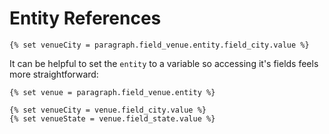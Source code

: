 # Entity References

```twig
{% set venueCity = paragraph.field_venue.entity.field_city.value %}
```

It can be helpful to set the `entity` to a variable so accessing it's fields feels more straightforward:

```twig
{% set venue = paragraph.field_venue.entity %}

{% set venueCity = venue.field_city.value %}
{% set venueState = venue.field_state.value %}
```
